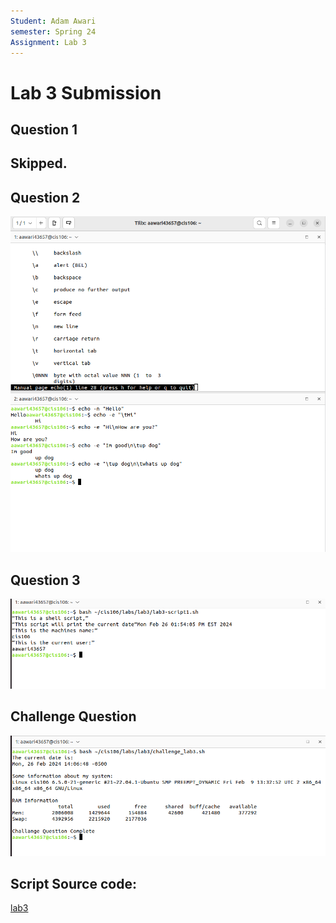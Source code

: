 ```yaml
---
Student: Adam Awari
semester: Spring 24
Assignment: Lab 3
---
```


# Lab 3 Submission

## Question 1
## Skipped.

## Question 2
![q2](q2.png)

## Question 3
![q3](q3.png)

## Challenge Question
![q4](q4.png)

## Script Source code:
[lab3](lab3-script1.sh)
